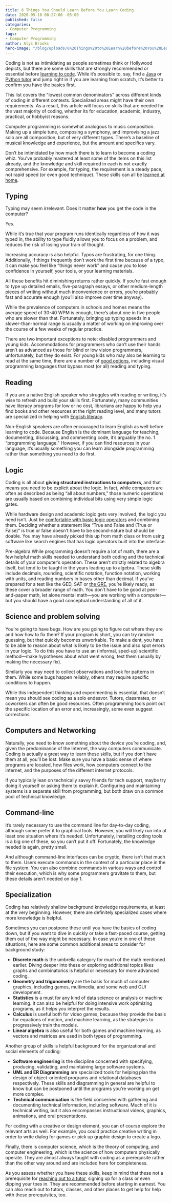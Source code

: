 ```yaml
---
title: 6 Things You Should Learn Before You Learn Coding
date: 2020-05-18 08:27:00 -05:00
published: false
categories:
- Computer Programming
tags:
- Computer Programming
author: Alys Brooks
hero-image: "/blog/uploads/6%20Things%20to%20Learn%20before%20You%20Learn%20Coding.png"
---
```


Coding is not as intimidating as people sometimes think or Hollywood depicts, but there are some skills that are strongly recommended or essential before [learning to code](https://www.wyzant.com/blog/learn-to-code/). While it’s possible to, say, find a [Java](https://www.wyzant.com/Java_tutors.aspx) or [Python tutor](https://www.wyzant.com/Python_tutors.aspx) and jump right in if you are learning from scratch, it’s better to confirm you have the basics first.

This list covers the "lowest common denominators" across different kinds of coding in different contexts. Specialized areas might have their own requirements. As a result, this article will focus on skills that are needed for the vast majority of coding, whether its for education, academic, industry, practical, or hobbyist reasons. 

Computer programming is somewhat analogous to music composition. Making up a simple tune, composing a symphony, and improvising a jazz solo are all composition, but of very different types. There’s a baseline of musical knowledge and experience, but the amount and specifics vary.

Don’t be intimidated by how much there is to learn to become a coding whiz. You've probably mastered at least some of the items on this list already, and the knowledge and skill required in each is not exactly comprehensive. For example, for typing, the requirement is a steady pace, not rapid speed (or even good technique). These skills can all be [learned at home](https://www.wyzant.com/blog/learning-at-home/).

## Typing

Typing may seem irrelevant. Does it matter **how** you get the code in the computer?

Yes.

While it’s true that your program runs identically regardless of how it was typed in, the ability to type fluidly allows you to focus on a problem, and reduces the risk of losing your train of thought.

Increasing accuracy is also helpful. Typos are frustrating, for one thing. Additionally, if things frequently don’t work the first time because of a typo, it can make you feel like “things never work” and cause you to lose confidence in yourself, your tools, or your learning materials.

All these benefits hit diminishing returns rather quickly. If you’re fast enough to type up detailed emails, five-paragraph essays, or other medium-length pieces of writing without much inconvenience or errors, you’re probably fast and accurate enough (you’ll also improve over time anyway).

While the prevalence of computers in schools and homes means the average speed of 30-40 WPM is enough, there’s about one in five people who are slower than that. Fortunately, bringing up typing speeds in a slower-than-normal range is usually a matter of working on improving over the course of a few weeks of regular practice.

There are two important exceptions to note: disabled programmers and young kids. Accommodations for programmers who can’t use their hands aren’t as advanced as those for blind or low vision programmers, unfortunately, but they do exist. For young kids who may also be learning to read at the same time, there are a number of [good options](https://www.wyzant.com/blog/coding-for-kids/), including visual programming languages that bypass most (or all) reading and typing.

## Reading

If you are a native English speaker who struggles with reading or writing, it's wise to refresh and build your skills first. Fortunately, many communities have literacy programs for low or no cost, librarians are happy to help you find books and other resources at the right reading level, and many tutors are specialized in helping with [English literacy](https://www.wyzant.com/ESL_tutors.aspx).

Non-English speakers are often encouraged to learn English as well before learning to code. Because English is the dominant language for teaching, documenting, discussing, and commenting code, it’s arguably the no. 1 “programming language.” However, if you can find resources in your language, it’s usually something you can learn alongside programming rather than something you need to do first.

## Logic
Coding is all about **giving structured instructions to computers**, and that means you need to be explicit about the logic. In fact, while computers are often as described as being “all about numbers,” those numeric operations are usually based on combining individual bits using very simple logic gates.

While hardware design and academic logic gets very involved, the logic you need isn’t. Just be [comfortable with basic logic operators](https://www.wyzant.com/logic_tutors.aspx) and combining them. Deciding whether a statement like “True and False and (True or False)” is true or false doesn’t have to be second-nature but should be doable. You may have already picked this up from math class or from using software like search engines that has logic operators built into the interface.

Pre-algebra
While programming doesn’t require a lot of math, there are a few helpful math skills needed to understand both coding and the technical details of your computer’s operation. These aren’t strictly related to algebra itself, but tend to be taught in the years leading up to algebra. These skills include decimals, rounding, scientific notation, function notation, working with units, and reading numbers in bases other than decimal. If you’ve prepared for a test like the GED, SAT or [the GRE](https://www.wyzant.com/blog/gre-math-formulas/), you’re likely ready, as these cover a broader range of math.
You don’t have to be good at pen-and-paper math, let alone mental math—you are working with a computer—but you should have a good conceptual understanding of all of it.

## Science and problem solving

You’re going to have bugs. How are you going to figure out where they are and how how to fix them? If your program is short, you can try random guessing, but that quickly becomes unworkable. To make a dent, you have to be able to reason about what is likely to be the issue and also spot errors in your logic. To do this you have to use an (informal, sped-up) scientific method—make hypotheses about what went wrong, test them (usually by making the necessary fix).

Similarly you may need to collect observations and look for patterns in them. While some bugs happen reliably, others may require specific conditions to happen.

While this independent thinking and experimenting is essential, that doesn’t mean you should see coding as a solo endeavor. Tutors, classmates, or coworkers can often be good resources. Often programming tools point out the specific location of an error and, increasingly, some even suggest corrections.

## Computers and Networking
Naturally, you need to know something about the device you’re coding, and, given the predominance of the Internet, the way computers communicate. Coding is actually a great way to learn these skills, but if you don’t have them at all, you’ll be lost. Make sure you have a basic sense of where programs are located, how files work, how computers connect to the internet, and the purposes of the different internet protocols.

If you typically lean on technically savvy friends for tech support, maybe try doing it yourself or asking them to explain it. Configuring and maintaining systems is a separate skill from programming, but both draw on a common pool of technical knowledge.

## Command-line
It’s rarely necessary to use the command line for day-to-day coding, although some prefer it to graphical tools. However, you will likely run into at least one situation where it’s needed. Unfortunately, installing coding tools is a big one of these, so you can’t put it off. Fortunately, the knowledge needed is again, pretty small.

And although command-line interfaces can be cryptic, there isn’t that much to them. Users execute commands in the context of a particular place in the file system. You can also combine commands in various ways and control their execution, which is why some programmers gravitate to them, but these details aren’t needed on day 1.

## Specialization
Coding has relatively shallow background knowledge requirements, at least at the very beginning. However, there are definitely specialized cases where more knowledge is helpful.

Sometimes you can postpone these until you have the basics of coding down, but if you want to dive in quickly or take a fast-paced course, getting them out of the way might be necessary. In case you’re in one of these situations, here are some common additional areas to consider for background study:

* **Discrete math** is the umbrella category for much of the math mentioned earlier. Diving deeper into these or exploring additional topics likes graphs and combinatorics is helpful or necessary for more advanced coding.
* **Geometry and trigonometry** are the basis for much of computer graphics, including games, multimedia, and some web and GUI development.
* **Statistics** is a must for any kind of data science or analysis or machine learning. It can also be helpful for doing intensive work optimizing programs, as it helps you interpret the results.
* **Calculus** is useful both for video games, because they provide the basis for equations of motion, and machine learning, as the strategies to progressively train the models.
* **Linear algebra** is also useful for both games and machine learning, as vectors and matrices are used in both types of programming.

Another group of skills is helpful background for the organizational and social elements of coding:

* **Software engineering** is the discipline concerned with specifying, producing, validating, and maintaining large software systems.
* **UML and ER Diagramming** are specialized tools for helping plan the design of object-oriented programs and relational databases respectively. These skills and diagramming in general are helpful to know but can be postponed until the programs you’re working on get more complex.
* **Technical communication** is the field concerned with gathering and documenting technical information, including software. Much of it is technical writing, but it also encompasses instructional videos, graphics, animations, and oral presentations.

For coding with a creative or design element, you can of course explore the relevant arts as well. For example, you could practice creative writing in order to write dialog for games or pick up graphic design to create a logo.

Finally, there is computer science, which is the theory of computing, and computer engineering, which is the science of how computers physically operate. They are almost always taught with coding as a prerequisite rather than the other way around and are included here for completeness.

As you assess whether you have these skills, keep in mind that these not a prerequisite for [reaching out to a tutor](https://www.wyzant.com/computer_programming_lessons.aspx), signing up for a class or even dipping your toes in. They are recommended before starting in earnest. You can also reach out to tutors, classes, and other places to get help for help with these prerequisites, too.

